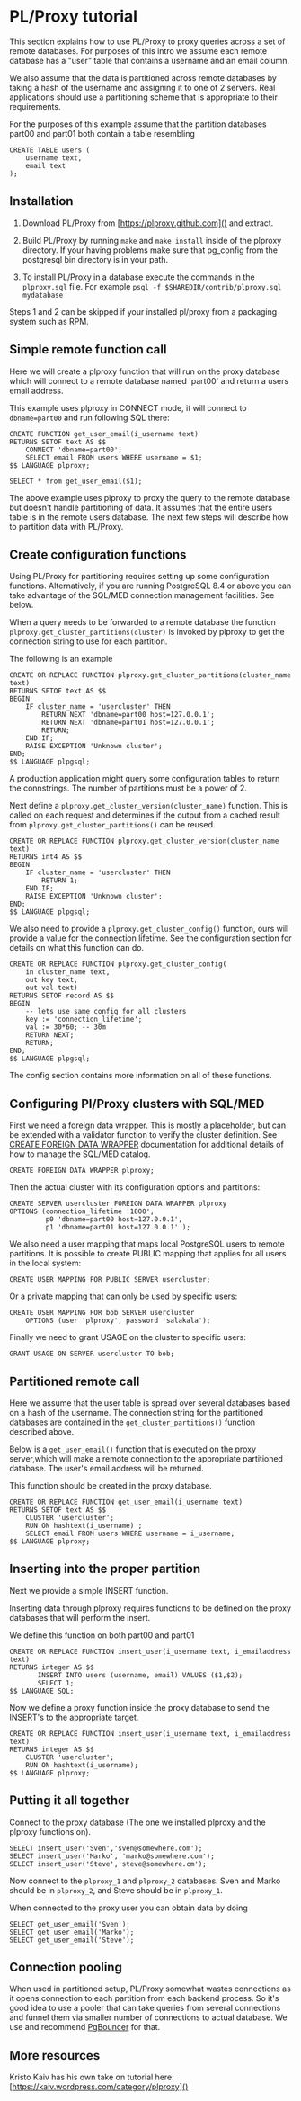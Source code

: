 
# PL/Proxy tutorial

This section explains how to use PL/Proxy to proxy queries across a set of 
remote databases. For purposes of this intro we assume 
each remote database has a "user" table that contains a username and an email 
column.

We also assume that the data is partitioned across remote databases by taking
a hash of the username and assigning it to one of 2 servers. Real applications 
should use a partitioning scheme that is appropriate to their requirements.

For the purposes of this example assume that the partition databases part00
and part01 both contain a table resembling

    CREATE TABLE users (
        username text,
        email text
    );

## Installation

 1. Download PL/Proxy from [https://plproxy.github.com]() and extract.

 2. Build PL/Proxy by running `make` and `make install` inside of the plproxy 
    directory. If your having problems make sure that pg_config from the
    postgresql bin directory is in your path.

 3. To install PL/Proxy in a database execute the commands in the `plproxy.sql` 
    file.  For example `psql -f $SHAREDIR/contrib/plproxy.sql mydatabase`

Steps 1 and 2 can be skipped if your installed pl/proxy from a packaging system
such as RPM.


## Simple remote function call

Here we will create a plproxy function that will run on the proxy database which
will connect to a remote database named
'part00' and return a users email address.

This example  uses plproxy in CONNECT mode, it will 
connect to `dbname=part00` and run following SQL there:

    CREATE FUNCTION get_user_email(i_username text)
    RETURNS SETOF text AS $$
        CONNECT 'dbname=part00';
        SELECT email FROM users WHERE username = $1;
    $$ LANGUAGE plproxy;

    SELECT * from get_user_email($1);

The above example uses plproxy to proxy the query to the remote database but 
doesn't handle partitioning of data.  It assumes that the entire users table is 
in the remote users database.  The next few steps will describe how to partition 
data with PL/Proxy.


## Create  configuration functions

Using PL/Proxy for partitioning requires setting up some configuration functions.
Alternatively, if you are running PostgreSQL 8.4 or above you can take advantage
of the SQL/MED connection management facilities. See below.

When a query needs to be forwarded to a remote database the function
`plproxy.get_cluster_partitions(cluster)` is invoked by plproxy to get the
connection string to use for each partition. 

The following is an example 

    CREATE OR REPLACE FUNCTION plproxy.get_cluster_partitions(cluster_name text)
    RETURNS SETOF text AS $$
    BEGIN
        IF cluster_name = 'usercluster' THEN
            RETURN NEXT 'dbname=part00 host=127.0.0.1';
            RETURN NEXT 'dbname=part01 host=127.0.0.1';
            RETURN;
        END IF;
        RAISE EXCEPTION 'Unknown cluster';
    END;
    $$ LANGUAGE plpgsql;
 
A production application might query some configuration tables to return the
connstrings. The number of partitions must be a power of 2.

Next define a `plproxy.get_cluster_version(cluster_name)` function.  This is 
called on each request and determines if the output from a cached
result from `plproxy.get_cluster_partitions()` can be reused. 

    CREATE OR REPLACE FUNCTION plproxy.get_cluster_version(cluster_name text)
    RETURNS int4 AS $$
    BEGIN
        IF cluster_name = 'usercluster' THEN
            RETURN 1;
        END IF;
        RAISE EXCEPTION 'Unknown cluster';
    END;
    $$ LANGUAGE plpgsql;

We also need to provide a `plproxy.get_cluster_config()` function, ours will provide
a value for the connection lifetime.  See the configuration section for details 
on what this function can do. 

    CREATE OR REPLACE FUNCTION plproxy.get_cluster_config(
        in cluster_name text,
        out key text,
        out val text)
    RETURNS SETOF record AS $$
    BEGIN
        -- lets use same config for all clusters
        key := 'connection_lifetime';
        val := 30*60; -- 30m
        RETURN NEXT;
        RETURN;
    END;
    $$ LANGUAGE plpgsql;

The config section contains more information on all of these functions.


## Configuring Pl/Proxy clusters with SQL/MED

First we need a foreign data wrapper. This is mostly a placeholder, but can
be extended with a validator function to verify the cluster definition. See
[CREATE FOREIGN DATA WRAPPER](http://www.postgresql.org/docs/9.4/static/sql-createforeigndatawrapper.html)
documentation for additional details of how to manage the SQL/MED catalog.

    CREATE FOREIGN DATA WRAPPER plproxy;

Then the actual cluster with its configuration options and partitions:

    CREATE SERVER usercluster FOREIGN DATA WRAPPER plproxy
    OPTIONS (connection_lifetime '1800',
             p0 'dbname=part00 host=127.0.0.1',
             p1 'dbname=part01 host=127.0.0.1' );

We also need a user mapping that maps local PostgreSQL users to remote
partitions. It is possible to create PUBLIC mapping that applies for
all users in the local system:

    CREATE USER MAPPING FOR PUBLIC SERVER usercluster;

Or a private mapping that can only be used by specific users:

    CREATE USER MAPPING FOR bob SERVER usercluster 
        OPTIONS (user 'plproxy', password 'salakala');

Finally we need to grant USAGE on the cluster to specific users:

    GRANT USAGE ON SERVER usercluster TO bob;

## Partitioned remote call

Here we assume that the user table is spread over several databases based
on a hash of the username. The connection string for the partitioned databases 
are contained in the `get_cluster_partitions()` function described above.

Below is a `get_user_email()` function that is executed on the proxy server,which
will make a remote connection to the appropriate partitioned database. The
user's email address will be returned.

This function should be created in the proxy database.

    CREATE OR REPLACE FUNCTION get_user_email(i_username text)
    RETURNS SETOF text AS $$
        CLUSTER 'usercluster';
        RUN ON hashtext(i_username) ;
        SELECT email FROM users WHERE username = i_username;
    $$ LANGUAGE plproxy;


## Inserting into the proper partition

Next we provide a simple INSERT function.  

Inserting data through plproxy requires functions to be defined on the proxy 
databases that will perform the insert.

We define this function on both part00 and part01

    CREATE OR REPLACE FUNCTION insert_user(i_username text, i_emailaddress text)
    RETURNS integer AS $$
           INSERT INTO users (username, email) VALUES ($1,$2);
           SELECT 1;
    $$ LANGUAGE SQL;

Now we define a proxy function inside the proxy database to send the 
INSERT's to the appropriate target.

    CREATE OR REPLACE FUNCTION insert_user(i_username text, i_emailaddress text)
    RETURNS integer AS $$
        CLUSTER 'usercluster';
        RUN ON hashtext(i_username);
    $$ LANGUAGE plproxy;

## Putting it all together

Connect to the proxy database (The one we installed plproxy and the plproxy
functions on).

    SELECT insert_user('Sven','sven@somewhere.com');
    SELECT insert_user('Marko', 'marko@somewhere.com');
    SELECT insert_user('Steve','steve@somewhere.cm');

Now connect to the `plproxy_1` and `plproxy_2` databases.  Sven and Marko should be
in `plproxy_2`, and Steve should be in `plproxy_1`.

When connected to the proxy user you can obtain data by doing

    SELECT get_user_email('Sven');
    SELECT get_user_email('Marko');
    SELECT get_user_email('Steve');

## Connection pooling

When used in partitioned setup, PL/Proxy somewhat wastes connections
as it opens connection to each partition from each backend process.
So it's good idea to use a pooler that can take queries from several
connections and funnel them via smaller number of connections to actual
database.  We use and recommend
[PgBouncer](https://pgbouncer.github.io)
for that.


## More resources

Kristo Kaiv has his own take on tutorial here:
[https://kaiv.wordpress.com/category/plproxy]()

